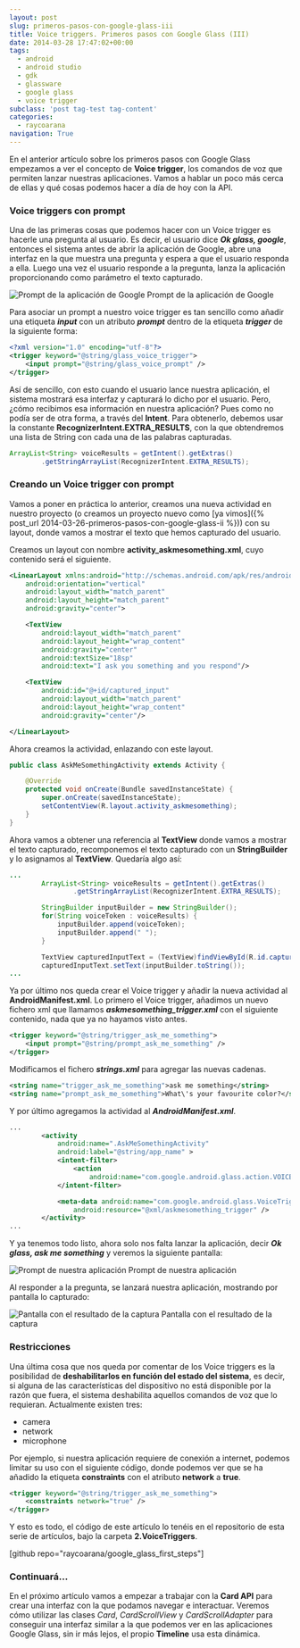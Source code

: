 ```yaml
---
layout: post
slug: primeros-pasos-con-google-glass-iii
title: Voice triggers. Primeros pasos con Google Glass (III)
date: 2014-03-28 17:47:02+00:00
tags:
  - android
  - android studio
  - gdk
  - glassware
  - google glass
  - voice trigger
subclass: 'post tag-test tag-content'
categories:
  - raycoarana
navigation: True
---
```


En el anterior artículo sobre los primeros pasos con Google Glass empezamos a ver el concepto de **Voice trigger**, los comandos de voz que permiten lanzar nuestras aplicaciones. Vamos a hablar un poco más cerca de ellas y qué cosas podemos hacer a día de hoy con la API.

<!--more-->

### Voice triggers con prompt

Una de las primeras cosas que podemos hacer con un Voice trigger es hacerle una pregunta al usuario. Es decir, el usuario dice **_Ok glass, google_**, entonces el sistema antes de abrir la aplicación de Google, abre una interfaz en la que muestra una pregunta y espera a que el usuario responda a ella. Luego una vez el usuario responde a la pregunta, lanza la aplicación proporcionando como parámetro el texto capturado.

![Prompt de la aplicación de Google](/assets/images/1.prompt.png) Prompt de la aplicación de Google

Para asociar un prompt a nuestro voice trigger es tan sencillo como añadir una etiqueta **_input_** con un atributo **_prompt_** dentro de la etiqueta **_trigger_** de la siguiente forma:

```xml
<?xml version="1.0" encoding="utf-8"?>
<trigger keyword="@string/glass_voice_trigger">
    <input prompt="@string/glass_voice_prompt" />
</trigger>
```

Así de sencillo, con esto cuando el usuario lance nuestra aplicación, el sistema mostrará esa interfaz y capturará lo dicho por el usuario. Pero, ¿cómo recibimos esa información en nuestra aplicación? Pues como no podía ser de otra forma, a través del **Intent**. Para obtenerlo, debemos usar la constante **RecognizerIntent.EXTRA_RESULTS**, con la que obtendremos una lista de String con cada una de las palabras capturadas.

```java
ArrayList<String> voiceResults = getIntent().getExtras()
        .getStringArrayList(RecognizerIntent.EXTRA_RESULTS);
```

### Creando un Voice trigger con prompt

Vamos a poner en práctica lo anterior, creamos una nueva actividad en nuestro proyecto (o creamos un proyecto nuevo como [ya vimos]({% post_url 2014-03-26-primeros-pasos-con-google-glass-ii %})) con su layout, donde vamos a mostrar el texto que hemos capturado del usuario.

Creamos un layout con nombre **activity_askmesomething.xml**, cuyo contenido será el siguiente.

```xml
<LinearLayout xmlns:android="http://schemas.android.com/apk/res/android"
    android:orientation="vertical"
    android:layout_width="match_parent"
    android:layout_height="match_parent"
    android:gravity="center">

    <TextView
        android:layout_width="match_parent"
        android:layout_height="wrap_content"
        android:gravity="center"
        android:textSize="18sp"
        android:text="I ask you something and you respond"/>

    <TextView
        android:id="@+id/captured_input"
        android:layout_width="match_parent"
        android:layout_height="wrap_content"
        android:gravity="center"/>

</LinearLayout>
```

Ahora creamos la actividad, enlazando con este layout.

```java
public class AskMeSomethingActivity extends Activity {

    @Override
    protected void onCreate(Bundle savedInstanceState) {
        super.onCreate(savedInstanceState);
        setContentView(R.layout.activity_askmesomething);
    }
}
```

Ahora vamos a obtener una referencia al **TextView** donde vamos a mostrar el texto capturado, recomponemos el texto capturado con un **StringBuilder** y lo asignamos al **TextView**. Quedaría algo así:

```java
...
        ArrayList<String> voiceResults = getIntent().getExtras()
                .getStringArrayList(RecognizerIntent.EXTRA_RESULTS);

        StringBuilder inputBuilder = new StringBuilder();
        for(String voiceToken : voiceResults) {
            inputBuilder.append(voiceToken);
            inputBuilder.append(" ");
        }

        TextView capturedInputText = (TextView)findViewById(R.id.captured_input);
        capturedInputText.setText(inputBuilder.toString());
...
```

Ya por último nos queda crear el Voice trigger y añadir la nueva actividad al **AndroidManifest.xml**. Lo primero el Voice trigger, añadimos un nuevo fichero xml que llamamos **_askmesomething_trigger.xml_** con el siguiente contenido, nada que ya no hayamos visto antes.

```xml
<trigger keyword="@string/trigger_ask_me_something">
    <input prompt="@string/prompt_ask_me_something" />
</trigger>
```

Modificamos el fichero **_strings.xml_** para agregar las nuevas cadenas.

```xml
<string name="trigger_ask_me_something">ask me something</string>
<string name="prompt_ask_me_something">What\'s your favourite color?</string>
```

Y por último agregamos la actividad al **_AndroidManifest.xml_**.

```xml
...
        <activity
            android:name=".AskMeSomethingActivity"
            android:label="@string/app_name" >
            <intent-filter>
                <action
                    android:name="com.google.android.glass.action.VOICE_TRIGGER" />
            </intent-filter>

            <meta-data android:name="com.google.android.glass.VoiceTrigger"
                android:resource="@xml/askmesomething_trigger" />
        </activity>
...
```

Y ya tenemos todo listo, ahora solo nos falta lanzar la aplicación, decir **_Ok glass, ask me something_** y veremos la siguiente pantalla:

![Prompt de nuestra aplicación](/assets/images/2.our_prompt.png) Prompt de nuestra aplicación

Al responder a la pregunta, se lanzará nuestra aplicación, mostrando por pantalla lo capturado:

![Pantalla con el resultado de la captura](/assets/images/3.horse_is_black.png) Pantalla con el resultado de la captura

### Restricciones

Una última cosa que nos queda por comentar de los Voice triggers es la posibilidad de **deshabilitarlos en función del estado del sistema**, es decir, si alguna de las características del dispositivo no está disponible por la razón que fuera, el sistema deshabilita aquellos comandos de voz que lo requieran. Actualmente existen tres:
	
  * camera
  * network
  * microphone

Por ejemplo, si nuestra aplicación requiere de conexión a internet, podemos limitar su uso con el siguiente código, donde podemos ver que se ha añadido la etiqueta **constraints** con el atributo **network** a **true**.

```xml
<trigger keyword="@string/trigger_ask_me_something">
    <constraints network="true" />
</trigger>
```

Y esto es todo, el código de este artículo lo tenéis en el repositorio de esta serie de artículos, bajo la carpeta **2.VoiceTriggers**.

[github repo="raycoarana/google_glass_first_steps"]

### Continuará...

En el próximo artículo vamos a empezar a trabajar con la **Card API** para crear una interfaz con la que podamos navegar e interactuar. Veremos cómo utilizar las clases _Card_, _CardScrollView_ y _CardScrollAdapter_ para conseguir una interfaz similar a la que podemos ver en las aplicaciones Google Glass, sin ir más lejos, el propio **Timeline** usa esta dinámica.
